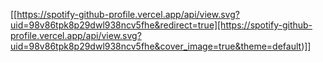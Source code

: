 [[https://spotify-github-profile.vercel.app/api/view.svg?uid=98v86tpk8p29dwl938ncv5fhe&redirect=true][https://spotify-github-profile.vercel.app/api/view.svg?uid=98v86tpk8p29dwl938ncv5fhe&cover_image=true&theme=default)]]
